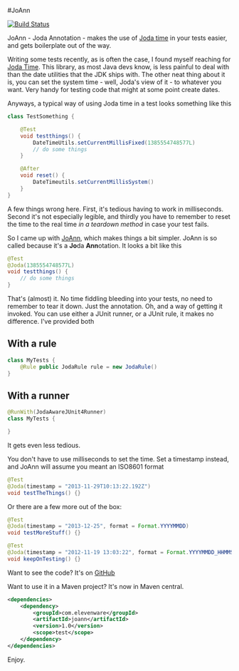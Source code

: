 #JoAnn

[![Build Status](https://travis-ci.org/georgecodes/joann.png?branch=master)](https://travis-ci.org/georgecodes/joann)

JoAnn - Joda Annotation - makes the use of [Joda time](http://http://www.joda.org/joda-time/) in your tests
easier, and gets boilerplate out of the way.

Writing some tests recently, as is often the case, I found myself reaching for [Joda Time](http://joda.org/joda-time). This library,
as most Java devs know, is less painful to deal with than the date utilities that the JDK ships with. The other neat thing about it is,
you can set the system time - well, Joda's view of it - to whatever you want. Very handy for testing code that might at some point create dates.

Anyways, a typical way of using Joda time in a test looks something like this
```java
class TestSomething {

    @Test
    void testthings() {
        DateTimeUtils.setCurrentMillisFixed(1385554748577L)
        // do some things
    }

    @After
    void reset() {
        DateTimeutils.setCurrentMillisSystem()
    }
}
```

A few things wrong here. First, it's tedious having to work in milliseconds. Second it's not especially legible, and thirdly you have to remember to reset the time to the real time *in a teardown method* in case your test fails.

So I came up with [JoAnn](https://github.com/georgecodes/joann), which makes things a bit simpler. JoAnn is so called because it's a **Jo**da **Ann**otation. It looks a bit like this
```java
@Test
@Joda(1385554748577L)
void testthings() {
    // do some things
}
```

That's (almost) it. No time fiddling bleeding into your tests, no need to remember to tear it down. Just the annotation. Oh, and a way of getting it invoked. You can use either a JUnit runner, or a JUnit rule, it makes no difference. I've provided both

## With a rule
```java
class MyTests {
    @Rule public JodaRule rule = new JodaRule()
}
```

## With a runner
```java
@RunWith(JodaAwareJUnit4Runner)
class MyTests {

}
```

It gets even less tedious.

You don't have to use milliseconds to set the time. Set a timestamp instead, and JoAnn will assume you meant an ISO8601 format
```java
@Test
@Joda(timestamp = "2013-11-29T10:13:22.192Z")
void testTheThings() {}
```

Or there are a few more out of the box:
```java
@Test
@Joda(timestamp = "2013-12-25", format = Format.YYYYMMDD)
void testMoreStuff() {}

@Test
@Joda(timestamp = "2012-11-19 13:03:22", format = Format.YYYYMMDD_HHMMSS)
void keepOnTesting() {}
```

Want to see the code? It's on [GitHub](https://github.com/georgecodes/joann)

Want to use it in a Maven project? It's now in Maven central.

```xml
<dependencies>
    <dependency>
        <groupId>com.elevenware</groupId>
        <artifactId>joann</artifactId>
        <version>1.0</version>
        <scope>test</scope>
    </dependency>
</dependencies>
```

Enjoy.
